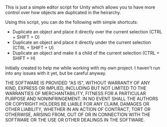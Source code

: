 This is just a simple editor script for Unity which allows you to have more control over how objects are duplicated in the heirarchy.

Using this script, you can do the following with simple shortcuts:

- Duplicate an object and place it directly over the current selection (CTRL + SHIFT + O)
- Duplicate an object and place it directly under the current selection (CTRL + SHIFT + U)
- Duplicate an object and make it a child of the current selection (CTRL + SHIFT + H)

Initially created to help me while working with my own project. I haven't run into any issues with it yet, but be careful anyway.

THE SOFTWARE IS PROVIDED "AS IS", WITHOUT WARRANTY OF ANY KIND, EXPRESS OR IMPLIED, INCLUDING BUT NOT LIMITED TO THE WARRANTIES OF MERCHANTABILITY, FITNESS FOR A PARTICULAR PURPOSE AND NONINFRINGEMENT. IN NO EVENT SHALL THE AUTHORS OR COPYRIGHT HOLDERS BE LIABLE FOR ANY CLAIM, DAMAGES OR OTHER LIABILITY, WHETHER IN AN ACTION OF CONTRACT, TORT OR OTHERWISE, ARISING FROM, OUT OF OR IN CONNECTION WITH THE SOFTWARE OR THE USE OR OTHER DEALINGS IN THE SOFTWARE.